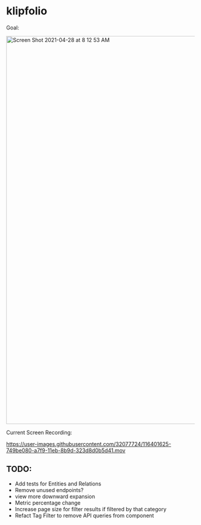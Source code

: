 # klipfolio

Goal:

<img width="1037" alt="Screen Shot 2021-04-28 at 8 12 53 AM" src="https://user-images.githubusercontent.com/32077724/116401723-91381880-a7f9-11eb-861e-a3602b12bd28.png">

Current Screen Recording:

https://user-images.githubusercontent.com/32077724/116401625-749be080-a7f9-11eb-8b9d-323d8d0b5d41.mov

## TODO:
- Add tests for Entities and Relations
- Remove unused endpoints?
- view more downward expansion
- Metric percentage change
- Increase page size for filter results if filtered by that category
- Refact Tag Filter to remove API queries from component




